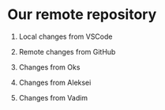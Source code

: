 # Our remote repository

1. Local changes from VSCode

2. Remote changes from GitHub

3. Changes from Oks

4. Changes from Aleksei

5. Changes from Vadim